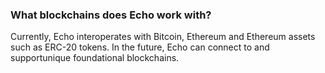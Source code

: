 ### What blockchains does Echo work with?

Currently, Echo interoperates with Bitcoin, Ethereum and Ethereum assets such as ERC-20 tokens. In the future, Echo can connect to and supportunique foundational blockchains.
